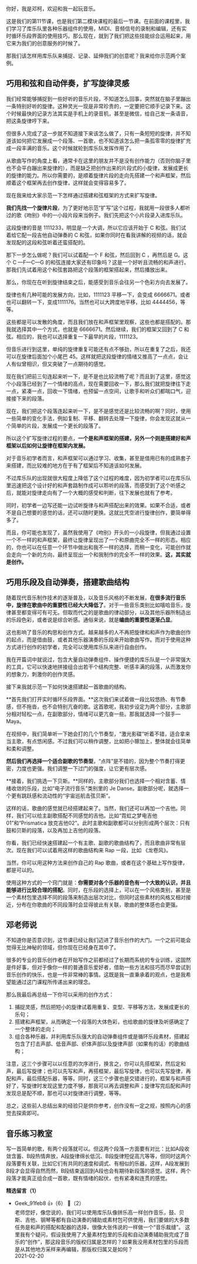 你好，我是邓柯，欢迎和我一起玩音乐。

这是我们的第11节课，也是我们第二模块课程的最后一节课。在前面的课程里，我们学习了库乐队里各种乐器组件的使用，MIDI、音频信号的录制和编辑，还有实时循环乐段界面的使用技巧。那么现在，就到了我们把这些技能综合运用起来，用它来为我们的创意服务的时候了。

那我们该怎样用库乐队来捕捉、记录、延伸我们的创意呢？我来给你示范两个案例。

## **巧用和弦和自动伴奏，扩写旋律灵感**

我们经常能够捕捉到一些好听的音乐片段，不知道怎么回事，突然就在脑子里蹦出一条特别好听的旋律。这种灵光一现是非常珍贵的，一定要把它顺手记录下来。这个时候最快的记录方法其实是手机上的录音机，甚至是微信，给自己发一条语音，把这条旋律哼下来。

但很多人完成了这一步就不知道接下来该怎么做了，只有一条短短的旋律，并不知道该如何把它发展成一个段落、一首歌，也不知道该怎么把一条孤零零的旋律扩充成一段丰满的音乐。这个时候就轮到库乐队发挥作用了。

从歌曲写作的角度上看，通常卡在这里的朋友并不是没有创作能力（否则你脑子里也不会平白蹦出来旋律的），而是缺乏把创作出来的片段式的小旋律，发展成更长的旋律的能力。所以你需要的，是顺着旋律片段的走向先搭建一个和声框架，然后顺着这个框架再去创作旋律，这样就会变得容易多了。

现在我来给大家示范一下怎样通过搭建和弦框架的方式来扩写旋律。

**我们先找一个旋律片段**，为了更好地示范“扩写”这个过程，我就用一段很多人都听过的歌《吻别》中的一小段片段来当例子。我们先把这个小片段录入进库乐队。

这段旋律的音是 1111233，明显是一个大调，所以它应该开始于 C 和弦。我们试着给它配一段吉他自动弹奏的 C 和弦，如果你同时在看我讲解的视频的话，就会发现配的这段和弦听着还蛮搭配的。

那下一步怎么做呢？我们可以试着配一个 F 和弦，然后回到 C ，再然后是 G。这个 C —F—C—G 的和弦连接大家还有印象吗？这是一个好听且流畅的和声进行。那我们先试着用这个和弦套路把这个段落的框架搭起来，然后播放出来。

那么，你现在在听到旋律结束之后，能感受到音乐会往另一个色彩方向去发展了。

旋律也有几种可能的发展方向，比如，1111123 平移一下，会变成 6666671。或者也可以翻转一下，变成1111176。当然也可以大跨度地平移，比如 4444456，等等。

这些都是可以发散的角度，而且我们放在和声框架里观察，这些也都是搭配的。那我就选择其中一个方式，也就是 6666671。然后继续，我们的框架又回到了 C 和弦。相应的，我也可以选择重复一下最早的片段，1111123。

但音乐进行到这里，单纯的旋律重复可能还有点不够劲，所以在重复了之后，我还可以在旋律后面加个小尾巴 45。这样就把这段旋律的情绪又推高了一点点，会让人有似曾相识，但又突破了一点期待的感觉。

现在我们把前三句连起来听一下，是不是也比较流畅了呢？而且到了这里，感觉这个小段落已经到了一个情绪的高点，现在需要回收一下，那么我们就把旋律往下走一点，紧凑一点，回收一下情绪，也预留一点空间，让歌手和听众们都喘口气，迎接接下来的段落。

现在，我们把这个段落连起来听一下，是不是感觉还是比较流畅的啊？同时，使用一些简单的变化手法，例如复制、平移、翻转去处理一下旋律，你会发现这就从一个简单的片段，发展成一个更长的段落了。

所以这个扩写旋律过程的要点，**一个是和声框架的搭建，另外一个则是搭建好和声框架以后如何让旋律在框架内发展。**

对于音乐初学者而言，和声框架可以通过学习、收集，甚至是借用已有的成熟套子来搭建，而比较难的地方在于有了框架后不知道该如何发展。

不过库乐队的出现就很大程度上降低了这个过程的难度，因为初学者可以在库乐队里迅速把这个设计好的和声套路制作成可以聆听的段落，而感受到了这个听感之后，就能对旋律走向有了一个大概的感受和判断，往下发展也就有了参考。

同时，初学者一边写还能一边试听旋律与和声搭配出来的效果。如果不合适，或者不是自己想要的感觉的话，还可以随时更换。这就比凭空进行旋律创作，要简单得多了。

而且，你可能也发现了，虽然我使用了《吻别》开头的一小段旋律，但我通过设置一个不一样的和声框架，最终让旋律呈现出了一个和原曲完全不一样的形态。相应的，你也可以在任意一个环节中做出和我不一样的选择，而稍一变化，可能创作就会走向一个新的方向，最终呈现出一个和我制作的完全不一样的效果。**这，其实就是创作。**

## **巧用乐段及自动弹奏，搭建歌曲结构**

随着现代音乐制作技术的逐渐普及，以及音乐风格的不断发展，**在很多流行音乐中，旋律在歌曲中的重要性已经大大降低了**。对于一些音乐类别比如嘻哈音乐，旋律甚至都变得可有可无。但取而代之的是歌曲的律动部分，以及其他乐器所制造出的乐段色彩，或者说是综合听感。通俗来说，就是**编曲的重要性逐渐凸显**。

这也影响了音乐的构思和创作方式。越来越多的人不再把旋律和和声作为歌曲创作的起点，而是借由鼓，或者其他乐器演奏的乐段来开始歌曲写作。而对于使用这种方式进行创作的初学者，完全可以使用库乐队来进行自由创作。

我在开篇词中就说过，包含大量自动弹奏组件、操作便捷的库乐队是一个非常强大的工具，它可以快速地拼接组合出若干个结构完整、听感丰满的段落，从而激发你的想象力，刺激你的创作灵感。

接下来我就示范一下如何快速搭建起一首歌曲的结构。

**首先我们打开实时循环乐段界面。**这次我们来试着做一段比较悠扬、有节奏感，但不拖沓，也不会特别亢奋的歌。这首歌呢，我初步设定为两个部分，主歌部分相对轻松一点，在副歌部分，情绪可以更亢奋一些。那我就选择一个鼓手—Maya。

在视频中，我们简单听一下她会打的几个节奏型，“激光影碟”听着不错，适合拿来当主歌，有点悠闲感。不过我们可以稍作调整，比如把小镲加上，整体就会往简单和柔和调整。

**然后我们再选择一个适合副歌的节奏型**，“点阵”是不错的，因为整个节奏打得更密，力度也更强。我们调整一下过门的强度，让它更有层次感。

**接着，我们挑选一下贝斯。**同样的，主歌部分我们也选择一个相对含蓄、情绪收敛的乐段，比如“电子流行音乐”类别里的 Je Danse。副歌部分呢，就选择一个更有跳跃感和流动性的“宇宙巡航击弦贝斯”。

这样的话，歌曲的感觉就已经搭建起来了。当然，我们还可以再加一个吉他。同样，我们可以给主副歌搭配不同感觉的吉他。比如“霓虹之梦电吉他01”和“Prismatica 放克吉他02”。此时主歌和副歌都可以分别形成两个层次：只有鼓和贝斯的段落，以及再加上吉他的段落。

你看，我们已经快速搭建起一个有主歌、副歌的歌曲结构了，而且歌曲非常有层次。现在我们可以试着用这样的歌曲结构来 Rap 一段，比如 《龙卷风》。

当然，你可以用这种方法来创作自己的 Rap 歌曲，或者在这个基础上写作旋律，都是可以的。

使用这种方式的一个窍门就是：**你需要对各个乐器的音色有一个大致的认识，并且能够进行比较合理的搭配**。同时，在乐段的选择上，可以在一个风格类别，甚至是一个素材包里选择不同的段落来制造出层次对比，但同时这些素材的风格又相对接近，分布在你歌曲的不同段落时会显得彼此有关联，歌曲的整体感也会更强。

## 邓老师说

不知道你是否意识到，这节课已经让我们迈进了音乐创作的大门。一个之前可能会觉得无比神秘的领域，但你现在已经身在其中了。

很多的专业的音乐创作者在开始写作之前都经过了长期而系统的专业训练，这固然是件好事，但对于像你一样的普通音乐爱好者，借助一些方法和技巧而尽早尝试到音乐创作的快乐，也是一件非常棒的事情。这既是我一直秉承着的观点，也是我希望能通过这门课程所传递出来的理念。

那么我最后再总结一下你可以采用的创作方式：

1. 捕捉灵感，然后把短小的旋律试着用重复、变型、平移等方法，发展成更长的乐句；
2. 搭建和声框架，从而确定一个段落的大体色彩，也给歌曲的旋律及听感确定了一个整体的走向；
3. 组合各种乐器，并利用库乐队强大的自动弹奏组件或是循环乐段素材，搭建起包含了打击声部、低音声部、织体声部以及旋律声部（如果有的话）的歌曲结构；

注意，这三个步骤可以以任意的次序进行，换言之，你可以先搭框架，然后定和声，最后写旋律；也可以先写和声，再搭框架，最后写旋律，也可以先写旋律，再配和声，最后搭配乐器，等等。同时，这三个步骤也是交错进行的，框架与和声搭好了，写旋律时发现这里力度不够，那我可以再去调整和声；旋律写完后配和声时发现总是配不顺，那也可以对旋律进行调整，等等。

总之，这些前人总结出来的经验只是供你参考，创作没有一定之规，按照内心的感觉去探索即可。

## 音乐练习教室

写一首简单的歌，有两个段落就可以。但这两个段落一方面要有对比：比如A段收敛含蓄、B段热情奔放，A段旋律绵长低沉、B段旋律短促高亢等等，但同时这两个段落要有关联，比如它们有共同的速度和调式、有相似的乐器，这样，A段发展到B段才会显得自然而然，B段结束返回到A段也会有期待新段落的感觉。这样，两个段落才能真正组合成一首歌，既有情绪的起伏，也有紧凑和连贯的感觉。
<div><strong>精选留言（1）</strong></div><ul>
<li><span>Geek_91feb8</span> 👍（6） 💬（2）<div>老师您好，像您说的，我们可以使用库乐队像拼乐高一样创作音乐，鼓、贝斯、吉他、钢琴等都有自动演奏的辅助或素材包可供使用，我们要做的大多数任务是和声的搭配和配器的选择，很像大张伟说的一样做一个“音乐裁缝”。
这里我有个疑问，假设我使用了大量素材包里的乐段和自动演奏辅助我完成了音乐的“创作”，那这段音乐的版权归属是怎样的？如果我没用素材包里的乐段而是从其他地方采样来再编辑，那版权归属又是如何？</div>2021-02-20</li><br/>
</ul>